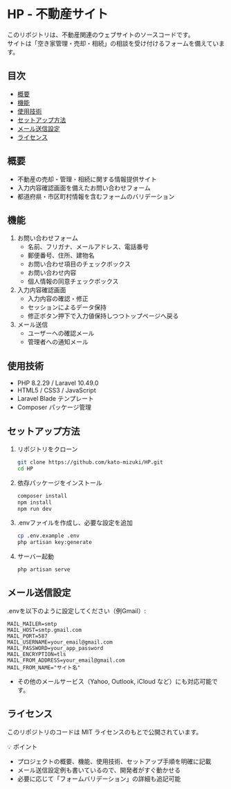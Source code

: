 # HP - 不動産サイト

このリポジトリは、不動産関連のウェブサイトのソースコードです。  
サイトは「空き家管理・売却・相続」の相談を受け付けるフォームを備えています。

## 目次

- [概要](#概要)
- [機能](#機能)
- [使用技術](#使用技術)
- [セットアップ方法](#セットアップ方法)
- [メール送信設定](#メール送信設定)
- [ライセンス](#ライセンス)

## 概要

- 不動産の売却・管理・相続に関する情報提供サイト
- 入力内容確認画面を備えたお問い合わせフォーム
- 都道府県・市区町村情報を含むフォームのバリデーション

## 機能

1. お問い合わせフォーム
   - 名前、フリガナ、メールアドレス、電話番号
   - 郵便番号、住所、建物名
   - お問い合わせ項目のチェックボックス
   - お問い合わせ内容
   - 個人情報の同意チェックボックス
2. 入力内容確認画面
   - 入力内容の確認・修正
   - セッションによるデータ保持
   - 修正ボタン押下で入力値保持しつつトップページへ戻る
3. メール送信
   - ユーザーへの確認メール
   - 管理者への通知メール

## 使用技術

- PHP 8.2.29 / Laravel 10.49.0
- HTML5 / CSS3 / JavaScript
- Laravel Blade テンプレート
- Composer パッケージ管理

## セットアップ方法

1. リポジトリをクローン
   ```bash
   git clone https://github.com/kato-mizuki/HP.git
   cd HP
2. 依存パッケージをインストール  
    ```bash
    composer install  
    npm install  
    npm run dev  
3.  .envファイルを作成し、必要な設定を追加  
    ```bash
    cp .env.example .env  
    php artisan key:generate  
4. サーバー起動  
    ```bash
    php artisan serve  

## メール送信設定
 .envを以下のように設定してください（例Gmail）:

    MAIL_MAILER=smtp
    MAIL_HOST=smtp.gmail.com
    MAIL_PORT=587
    MAIL_USERNAME=your_email@gmail.com
    MAIL_PASSWORD=your_app_password
    MAIL_ENCRYPTION=tls
    MAIL_FROM_ADDRESS=your_email@gmail.com
    MAIL_FROM_NAME="サイト名"
   
- その他のメールサービス（Yahoo, Outlook, iCloud など）にも対応可能です。  

## ライセンス

このリポジトリのコードは MIT ライセンスのもとで公開されています。

💡 ポイント
- プロジェクトの概要、機能、使用技術、セットアップ手順を明確に記載
- メール送信設定例も書いているので、開発者がすぐ動かせる
- 必要に応じて「フォームバリデーション」の詳細も追記可能
